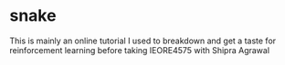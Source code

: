 # snake

This is mainly an online tutorial I used to breakdown and get a taste for reinforcement learning before taking IEORE4575 with Shipra Agrawal
